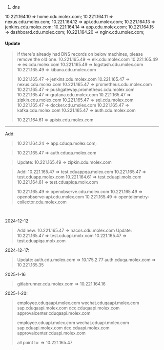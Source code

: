 1. dns

10.221.164.10 => home.cdu.molex.com;
10.221.164.11 => nexus.cdu.molex.com;
10.221.164.12 => api.cdu.molex.com;
10.221.164.13 => jenkins.cdu.molex.com;
10.221.164.14 => app.cdu.molex.com;
10.221.164.15 => dashboard.cdu.molex.com;
10.221.164.20 => nginx.cdu.molex.com;

#### Update

> If there's already had DNS records on below machines, please remove the old one.
10.221.165.49 => elk.cdu.molex.com
10.221.165.49 => es.cdu.molex.com
10.221.165.49 => logstash.cdu.molex.com
10.221.165.49 => kibana.cdu.molex.com
> 
> 10.221.165.47 => jenkins.cdu.molex.com
10.221.165.47 => nexus.cdu.molex.com
10.221.165.47 => prometheus.cdu.molex.com
10.221.165.47 => pushgateway.prometheus.cdu.molex.com
10.221.165.47 => grafana.cdu.molex.com
10.221.165.47 => zipkin.cdu.molex.com
10.221.165.47 => sql.cdu.molex.com
10.221.165.47 => docker.cdu.molex.com
10.221.165.47 => kafka.cdu.molex.com
10.221.165.47 => auth.cdu.molex.com
> 
> 10.221.164.61 => apisix.cdu.molex.com

***

Add:

> 10.221.164.24 => app.cduqa.molex.com;

> 10.221.165.47 => auth.cduqa.molex.com

> Update:
10.221.165.49 => zipkin.cdu.molex.com

> Add:
10.221.165.47 => test.cduappqa.molex.com
10.221.165.47 => test.cduapp.molex.com
10.221.164.61 => test.cduapi.molx.com
10.221.164.61 => test.cduapiqa.molx.com
> 
> 10.221.165.49 => openobserve.cdu.molex.com
10.221.165.49 => openobserve-api.cdu.molex.com
10.221.165.49 => opentelemetry-collector.cdu.molex.com

<br/>

2024-12-12

> Add new:
10.221.165.47 => nacos.cdu.molex.com
Update:
10.221.165.47 => test.cduapi.molx.com
10.221.165.47 => test.cduapiqa.molx.com

2024-12-17:

> Update:
auth.cdu.molex.com => 10.175.2.77
auth.cduqa.molex.com => 10.221.165.35

2025-1-16

> gitlabrunner.cdu.molex.com => 10.221.164.16

2025-1-20:

> employee.cduqaapi.molex.com
wechat.cduqaapi.molex.com
sap.cduqaapi.molex.com
dcc.cduqaapi.molex.com
approvalcenter.cduqaapi.molex.com
> 
> employee.cduapi.molex.com
wechat.cduapi.molex.com
sap.cduapi.molex.com
dcc.cduapi.molex.com
approvalcenter.cduapi.molex.com
> 
> all point to:
=> 10.221.165.47

<br/>

<br/>

